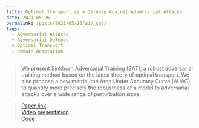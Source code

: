 ```yaml
---
title: Optimal Transport as a Defense Against Adversarial Attacks 
date: 2021-05-26
permalink: /posts/2021/05/26/adv_sat/
tags:
  - Adversarial Attacks
  - Adversarial Defense
  - Optimal Transport
  - Domain Adaptation
---
```


> We present Sinkhorn Adversarial Training (SAT), a robust adversarial training method based on the latest theory of optimal transport. We also propose a new metric, the Area Under Accuracy Curve (AUAC), to quantify more precisely the robustness of a model to adversarial attacks over a wide range of perturbation sizes.

> [Paper link](https://arxiv.org/abs/2102.03156)  
> [Video presentation](https://crossminds.ai/video/optimal-transport-as-a-defense-against-adversarial-attacks-6035a52dc390863d8e9c1b1f/)  
> [Code](https://github.com/CEA-LIST/adv-sat)

